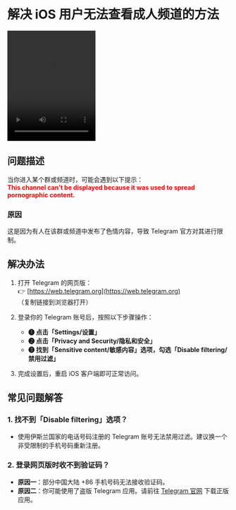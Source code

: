 # 解决 iOS 用户无法查看成人频道的方法

<video controls width="200" height="250">
  <source src="/tg_tutorial/ios_lift_restrictions.mp4" type="video/mp4">
  您的浏览器不支持视频播放。
</video>

## **问题描述**
当你进入某个群或频道时，可能会遇到以下提示：  
<span style="color:red; font-weight:bold;">This channel can't be displayed because it was used to spread pornographic content.</span>

### **原因**
这是因为有人在该群或频道中发布了色情内容，导致 Telegram 官方对其进行限制。

## **解决办法**
1. 打开 Telegram 的网页版：  
   👉 [https://web.telegram.org](https://web.telegram.org)  
   （复制链接到浏览器打开）

2. 登录你的 Telegram 账号后，按照以下步骤操作：
    - **➊ 点击「Settings/设置」**
    - **➋ 点击「Privacy and Security/隐私和安全」**
    - **➌ 找到「Sensitive content/敏感内容」选项，勾选「Disable filtering/禁用过滤」**

3. 完成设置后，重启 iOS 客户端即可正常访问。

## **常见问题解答**

### 1. 找不到「Disable filtering」选项？
- 使用伊斯兰国家的电话号码注册的 Telegram 账号无法禁用过滤。建议换一个非受限制的手机号码重新注册。

### 2. 登录网页版时收不到验证码？
- **原因一**：部分中国大陆 +86 手机号码无法接收验证码。
- **原因二**：你可能使用了盗版 Telegram 应用。请前往 [Telegram 官网](https://telegram.org) 下载正版应用。

